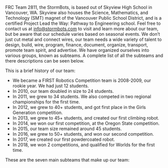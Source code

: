 FRC Team 2811, the StormBots, is based out of Skyview High School in Vancouver, 
WA. Skyview also houses the Science, Mathematics, and Technology (SMT) magnet 
of the Vancouver Public School District, and is a certified Project Lead the 
Way: Pathway to Engineering school. Feel free to contact us at 
info@stormbots.com to visit and learn more about our team, but be aware that 
our schedule varies based on seasonal events. We don’t just cut metal and 
connect wires, our team needs a wide variety of talent to design, build, wire, 
program, finance, document, organize, transport, promote team spirit, and 
advertise. We have organized ourselves into various groups, known as subteams. 
A complete list of all the subteams and there descriptions can be seen below.

This is a brief history of our team:

* We became a FIRST Robotics Competition team is 2008-2009, our rookie year. We 
had just 12 students.
* In 2010, our team doubled in size to 24 students.
* In 2011, we grew to 34 students. We also competed in two regional 
championships for the first time.
* In 2012, we grew to 40+ students, and got first place in the Girls Generation 
competition.
* In 2013, we grew to 45+ students, and created our first climbing robot.
* In 2014, we won our first competition, at the Oregon State competition.
* In 2015, our team size remained around 45 students.
* In 2016, we grew to 50+ students, and won our second competition.
* In 2017, we created our first powdercoated robot.
* In 2018, we won 2 competitions, and qualified for Worlds for the first time.

These are the seven main subteams that make up our team: